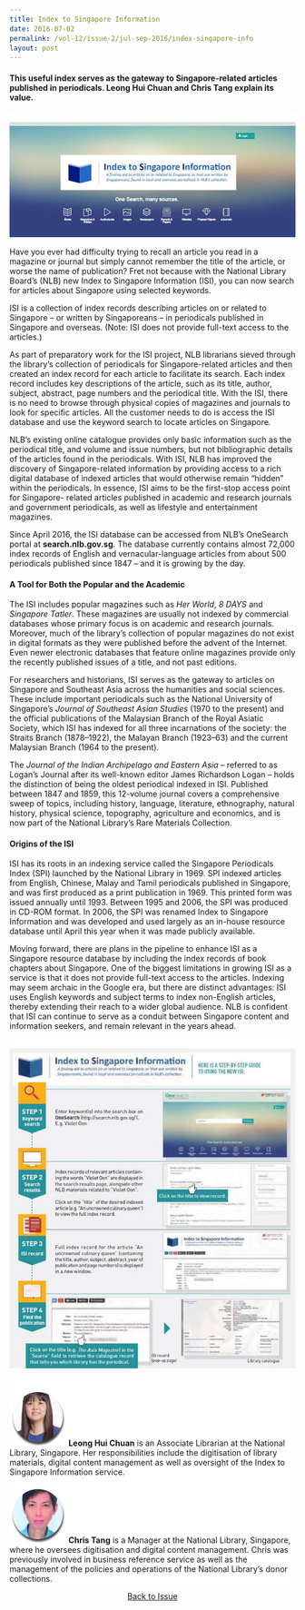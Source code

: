 ```yaml
---
title: Index to Singapore Information
date: 2016-07-02
permalink: /vol-12/issue-2/jul-sep-2016/index-singapore-info
layout: post
---
```

#### This useful index serves as the gateway to Singapore-related articles published in periodicals. **Leong Hui Chuan** and **Chris Tang** explain its value.

<div style="background-color: white;"><br><img src="/images/Vol-12-issue-2/index-to-singapore-information/01-indextosingapore.jpg"></div>

Have you ever had difficulty trying to recall an article you read in a magazine or journal but simply cannot remember the title of the article, or worse the name of publication? Fret not because with the National Library Board’s (NLB) new Index to Singapore Information (ISI), you can now search for articles about Singapore using selected keywords.

ISI is a collection of index records describing articles on or related to Singapore – or written by Singaporeans – in periodicals published in Singapore and overseas. (Note: ISI does not provide full-text access to the articles.)

As part of preparatory work for the ISI project, NLB librarians sieved through the library’s collection of periodicals for Singapore-related articles and then created an index record for each article to facilitate its search. Each index record includes key descriptions of the article, such as its title, author, subject, abstract, page numbers and the periodical title. With the ISI, there is no need to browse through physical copies of magazines and journals to look for specific articles. All the customer needs to do is access the ISI database and use the keyword search to locate articles on Singapore.

NLB’s existing online catalogue provides only basic information such as the periodical title, and volume and issue numbers, but not bibliographic details of the articles found in the periodicals. With ISI, NLB has improved the discovery of Singapore-related information by providing access to a rich digital database of indexed articles that would otherwise remain “hidden” within the periodicals. In essence, ISI aims to be the first-stop access point for Singapore- related articles published in academic and research journals and government periodicals, as well as lifestyle and entertainment magazines.

Since April 2016, the ISI database can be accessed from NLB’s OneSearch portal at **search.nlb.gov.sg**. The database currently contains almost 72,000 index records of English and vernacular-language articles from about 500 periodicals published since 1847 – and it is growing by the day.

#### **A Tool for Both the Popular and the Academic**

The ISI includes popular magazines such as *Her World*, *8 DAYS* and *Singapore Tatler*. These magazines are usually not indexed by commercial databases whose primary focus is on academic and research journals. Moreover, much of the library’s collection of popular magazines do not exist in digital formats as they were published before the advent of the Internet. Even newer electronic databases that feature online magazines provide only the recently published issues of a title, and not past editions.

For researchers and historians, ISI serves as the gateway to articles on Singapore and Southeast Asia across the humanities and social sciences. These include important periodicals such as the National University of Singapore’s *Journal of Southeast Asian Studies* (1970 to the present) and the official publications of the Malaysian Branch of the Royal Asiatic Society, which ISI has indexed for all three incarnations of the society: the Straits Branch (1878–1922), the Malayan Branch (1923–63) and the current Malaysian Branch (1964 to the present).

The *Journal of the Indian Archipelago and Eastern Asia* – referred to as Logan’s Journal after its well-known editor James Richardson Logan – holds the distinction of being the oldest periodical indexed in ISI. Published between 1847 and 1859, this 12-volume journal covers a comprehensive sweep of topics, including history, language, literature, ethnography, natural history, physical science, topography, agriculture and economics, and is now part of the National Library’s Rare Materials Collection.

#### **Origins of the ISI**

ISI has its roots in an indexing service called the Singapore Periodicals Index (SPI) launched by the National Library in 1969. SPI indexed articles from English, Chinese, Malay and Tamil periodicals published in Singapore, and was first produced as a print publication in 1969. This printed form was issued annually until 1993. Between 1995 and 2006, the SPI was produced in CD-ROM format. In 2006, the SPI was renamed Index to Singapore Information and was developed and used largely as an in-house resource database until April this year when it was made publicly available.

Moving forward, there are plans in the pipeline to enhance ISI as a Singapore resource database by including the index records of book chapters about Singapore. One of the biggest limitations in growing ISI as a service is that it does not provide full-text access to the articles. Indexing may seem archaic in the Google era, but there are distinct advantages: ISI uses English keywords and subject terms to index non-English articles, thereby extending their reach to a wider global audience. NLB is confident that ISI can continue to serve as a conduit between Singapore content and information seekers, and remain relevant in the years ahead.

<div style="background-color: white;"><br><a href="/images/Vol-12-issue-2/index-to-singapore-information/02-indextosingapore.jpg" target="_blank"><img style="width:600px" src="/images/Vol-12-issue-2/index-to-singapore-information/02-indextosingapore.jpg"></a></div>

<br>
<div style="background-color: white;">
<br>
<img style="width: 100px; height: 100px;" src="/images/Vol-12-issue-2/index-to-singapore-information/huichuan.png">
	<b>Leong Hui Chuan</b> is an Associate Librarian at the National Library, Singapore. Her responsibilities include the digitisation of library materials, digital content management as well as oversight of the Index to Singapore Information service.
</div>

<div style="background-color: white;">
<br>
<img style="width: 100px; height: 100px;" src="/images/Vol-12-issue-2/index-to-singapore-information/chris.png">
	<b>Chris Tang</b> is a Manager at the National Library, Singapore, where he oversees digitisation and digital content management. Chris was previously involved in business reference service as well as the management of the policies and operations of the National Library’s donor collections.
</div>

<a href="/vol-12/issue-2/jul-sep-2016/"><center>Back to Issue</center></a>
